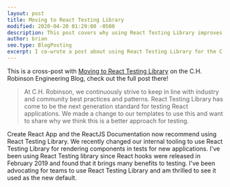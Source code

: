 ```yaml
---
layout: post
title: Moving to React Testing Library
modified: 2020-04-20 01:29:00 -0500
description: This post covers why using React Testing Library improves testing patterns and practices to your React component tests.
author: brian
seo.type: BlogPosting
excerpt: I co-wrote a post about using React Testing Library for the C.H. Robinson Engineering Blog. I've been using React Testing Library for over a year now, but it's recently been enabled by default for new apps across the company. This post covers why we think this is a better approach for testing.
---
```


This is a cross-post with [Moving to React Testing Library](https://engineering.chrobinson.com/technology/moving-to-react-testing-library/) on the C.H. Robinson Engineering Blog, check out the full post there!

> At C.H. Robinson, we continuously strive to keep in line with industry and community best practices and patterns. React Testing Library has come to be the next generation standard for testing React applications. We made a change to our templates to use this and want to share why we think this is a better approach for testing.

Create React App and the ReactJS Documentation now recommend using React Testing Library. We recently changed our internal tooling to use React Testing Library for rendering components in tests for new applications. I've been using React Testing library since React hooks were released in February 2019 and found that it brings many benefits to testing. I've been advocating for teams to use React Testing Library and am thrilled to see it used as the new default.
